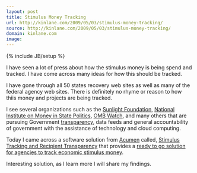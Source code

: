 ```yaml
---
layout: post
title: Stimulus Money Tracking
url: http://kinlane.com/2009/05/03/stimulus-money-tracking/
source: http://kinlane.com/2009/05/03/stimulus-money-tracking/
domain: kinlane.com
image: 
---
```

{% include JB/setup %}<p>I have seen a lot of press about how the stimulus money is being spend and tracked. I have come across many ideas for how this should be tracked.<p></p>
I have gone through all 50 states recovery web sites as well as many of the federal agency web sites. There is definitely no rhyme or reason to how thiis money and projects are being tracked.<p></p>
I see several organizations such as the <a href="http://www.sunlightfoundation.com">Sunlight Foundation</a>, <a href="http://www.followthemoney.org/">National Institute on Money in State Politics</a>, <a href="http://www.ombwatch.org/">OMB Watch</a>, and many others that are pursuing Government <a class="zem_slink" title="Transparency (behavior)" rel="wikipedia" href="http://en.wikipedia.org/wiki/Transparency_%28behavior%29">transparency</a>, data feeds and general accountability of government with the assistance of technology and cloud computing.<p></p>
Today I came across a software solution from <a href="http://www.acumensolutions.com">Acumen</a> called, <a href="http://www.acumensolutions.com/START.asp">Stimulus Tracking and Recipient Transparency</a> that provides a <a href="http://www.acumensolutions.com/START.asp">ready to go solution for agencies to track economic stimulus money</a>.<p></p>
Interesting solution, as I learn more I will share my findings.
</p>
